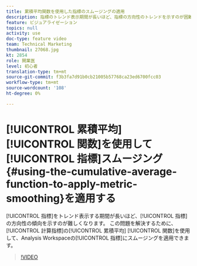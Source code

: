 ```yaml
---
title: 累積平均関数を使用した指標のスムージングの適用
description: 指標のトレンド表示期間が長いほど、指標の方向性のトレンドを示すのが困難になります。 この問題を解決するために、計算指標の累積平均関数を使用して、Analysis Workspaceの指標にスムージングを適用できます。
feature: ビジュアライゼーション
topics: null
activity: use
doc-type: feature video
team: Technical Marketing
thumbnail: 27068.jpg
kt: 2854
role: 開業医
level: 初心者
translation-type: tm+mt
source-git-commit: f3b3fa7d91b0cb21005b57768ca23ed6700fcc03
workflow-type: tm+mt
source-wordcount: '108'
ht-degree: 0%

---
```



# [!UICONTROL 累積平均] [!UICONTROL 関数]を使用して[!UICONTROL 指標]スムージング{#using-the-cumulative-average-function-to-apply-metric-smoothing}を適用する

[!UICONTROL 指標]をトレンド表示する期間が長いほど、[!UICONTROL 指標]の方向性の傾向を示すのが難しくなります。 この問題を解決するために、[!UICONTROL 計算指標]の[!UICONTROL 累積平均] [!UICONTROL 関数]を使用して、Analysis Workspaceの[!UICONTROL 指標]にスムージングを適用できます。

>[!VIDEO](https://video.tv.adobe.com/v/27068/?quality=9)
